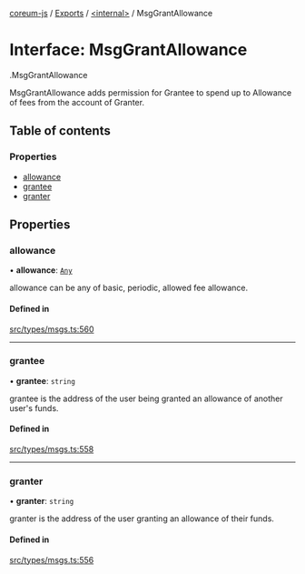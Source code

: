 [coreum-js](../README.md) / [Exports](../modules.md) / [<internal\>](../modules/internal_.md) / MsgGrantAllowance

# Interface: MsgGrantAllowance

[<internal>](../modules/internal_.md).MsgGrantAllowance

MsgGrantAllowance adds permission for Grantee to spend up to Allowance
of fees from the account of Granter.

## Table of contents

### Properties

- [allowance](internal_.MsgGrantAllowance.md#allowance)
- [grantee](internal_.MsgGrantAllowance.md#grantee)
- [granter](internal_.MsgGrantAllowance.md#granter)

## Properties

### allowance

• **allowance**: [`Any`](../modules/internal_.md#any)

allowance can be any of basic, periodic, allowed fee allowance.

#### Defined in

[src/types/msgs.ts:560](https://github.com/PyramydLabs/coreum-js/blob/1b17c7f/src/types/msgs.ts#L560)

___

### grantee

• **grantee**: `string`

grantee is the address of the user being granted an allowance of another user's funds.

#### Defined in

[src/types/msgs.ts:558](https://github.com/PyramydLabs/coreum-js/blob/1b17c7f/src/types/msgs.ts#L558)

___

### granter

• **granter**: `string`

granter is the address of the user granting an allowance of their funds.

#### Defined in

[src/types/msgs.ts:556](https://github.com/PyramydLabs/coreum-js/blob/1b17c7f/src/types/msgs.ts#L556)
